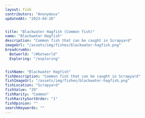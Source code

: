 ```yaml
---
layout: fish
contributors: "Anonymous"
updatedAt: "2023-04-26"


title: "Blackwater Hagfish (Common fish)"
name: "Blackwater Hagfish"
description: "Common fish that can be caught in Scrapyard"
imageUrl: "/assets/img/fishes/blackwater-hagfish.png"
breadcrumbs:
  Botworld: "/#botworld"
  Exploring: "/exploring"


fishName: "Blackwater Hagfish"
fishDescription: "Common fish that can be caught in Scrapyard"
fishImageUrl: "/assets/img/fishes/blackwater-hagfish.png"
fishLocation: "Scrapyard"
fishValue: "29"
fishRarity: "Common"
fishRaritySortOrder: "1"
fishOpinion: ""
searchKeywords: ""
---
```


